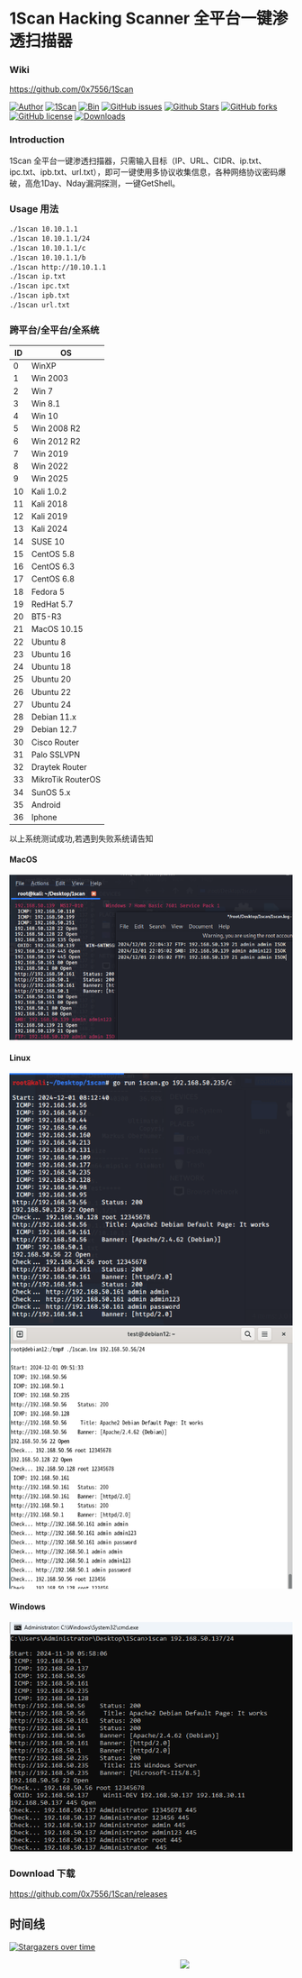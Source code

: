 
# 1Scan Hacking Scanner 全平台一键渗透扫描器

### Wiki

https://github.com/0x7556/1Scan<br>

[![Author](https://img.shields.io/badge/Author-0x7556-blueviolet)](https://github.com/0x7556) 
[![1Scan](https://img.shields.io/badge/1Scan-1.0-yellowgreen)](https://github.com/0x7556/1Scan) 
[![Bin](https://img.shields.io/badge/1Scan-Bin-ff69b4)](https://github.com/0x7556/1Scan/releases) 
[![GitHub issues](https://img.shields.io/github/issues/0x7556/1Scan)](https://github.com/0x7556/1Scan/issues) 
[![Github Stars](https://img.shields.io/github/stars/0x7556/1Scan)](https://github.com/0x7556/1Scan) 
[![GitHub forks](https://img.shields.io/github/forks/0x7556/1Scan)](https://github.com/0x7556/1Scan)
[![GitHub license](https://img.shields.io/github/license/0x7556/1Scan)](https://github.com/0x7556/1Scan)
[![Downloads](https://img.shields.io/github/downloads/0x7556/1Scan/total?label=Release%20Download)](https://github.com/0x7556/1Scan/releases/latest)

### Introduction

1Scan 全平台一键渗透扫描器，只需输入目标（IP、URL、CIDR、ip.txt、ipc.txt、ipb.txt、url.txt），即可一键使用多协议收集信息，各种网络协议密码爆破，高危1Day、Nday漏洞探测，一键GetShell。

### Usage 用法

```Bash
./1scan 10.10.1.1
./1scan 10.10.1.1/24
./1scan 10.10.1.1/c
./1scan 10.10.1.1/b
./1scan http://10.10.1.1
./1scan ip.txt
./1scan ipc.txt
./1scan ipb.txt
./1scan url.txt
```


### 跨平台/全平台/全系统

ID | OS 
-|-
0 | WinXP
1 | Win 2003
2 | Win 7
3 | Win 8.1
4 | Win 10
5 | Win 2008 R2
6 | Win 2012 R2
7 | Win 2019
8 | Win 2022
9 | Win 2025
10 | Kali 1.0.2
11 | Kali 2018
12 | Kali 2019
13 | Kali 2024
14 | SUSE 10
15 | CentOS 5.8
16 | CentOS 6.3
17 | CentOS 6.8  
18 | Fedora 5
19 | RedHat 5.7 
20 | BT5-R3  
21 | MacOS 10.15
22 | Ubuntu 8
23 | Ubuntu 16
24 | Ubuntu 18
25 | Ubuntu 20
26 | Ubuntu 22
27 | Ubuntu 24
28 | Debian 11.x
29 | Debian 12.7
30 | Cisco Router
31 | Palo SSLVPN
32 | Draytek Router
33 | MikroTik RouterOS
34 | SunOS 5.x
35 | Android
36 | Iphone

以上系统测试成功,若遇到失败系统请告知

#### MacOS
![image](https://github.com/0x7556/1Scan/blob/main/img/1Scan.png)

#### Linux
![image](https://github.com/0x7556/1Scan/blob/main/img/kali.png)
![image](https://github.com/0x7556/1Scan/blob/main/img/debian12.png)

#### Windows
![image](https://github.com/0x7556/1Scan/blob/main/img/win11.png)


### Download 下载

https://github.com/0x7556/1Scan/releases<br>


## 时间线

[![Stargazers over time](https://starchart.cc/0x7556/1Scan.svg)](https://starchart.cc/0x7556/1Scan)

<img align='right' src="https://profile-counter.glitch.me/1Scan/count.svg" width="200">
